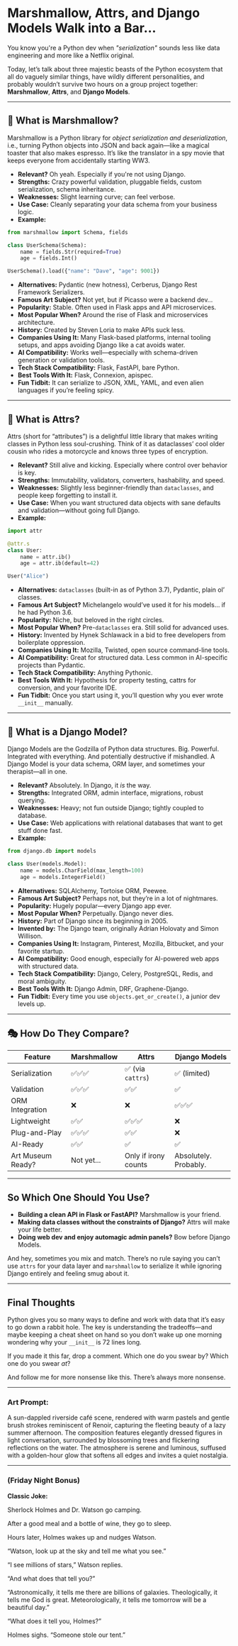 # Marshmallow, Attrs, and Django Models Walk into a Bar…

You know you're a Python dev when *"serialization"* sounds less like data engineering and more like a Netflix original.

Today, let’s talk about three majestic beasts of the Python ecosystem that all do vaguely similar things, have wildly different personalities, and probably wouldn’t survive two hours on a group project together: **Marshmallow**, **Attrs**, and **Django Models**.

---

## 🐣 What is Marshmallow?

Marshmallow is a Python library for *object serialization and deserialization*, i.e., turning Python objects into JSON and back again—like a magical toaster that also makes espresso. It’s like the translator in a spy movie that keeps everyone from accidentally starting WW3.

- **Relevant?** Oh yeah. Especially if you're not using Django.
- **Strengths:** Crazy powerful validation, pluggable fields, custom serialization, schema inheritance.
- **Weaknesses:** Slight learning curve; can feel verbose.
- **Use Case:** Cleanly separating your data schema from your business logic.
- **Example:**

```python
from marshmallow import Schema, fields

class UserSchema(Schema):
    name = fields.Str(required=True)
    age = fields.Int()

UserSchema().load({"name": "Dave", "age": 9001})
```

- **Alternatives:** Pydantic (new hotness), Cerberus, Django Rest Framework Serializers.
- **Famous Art Subject?** Not yet, but if Picasso were a backend dev…
- **Popularity:** Stable. Often used in Flask apps and API microservices.
- **Most Popular When?** Around the rise of Flask and microservices architecture.
- **History:** Created by Steven Loria to make APIs suck less.
- **Companies Using It:** Many Flask-based platforms, internal tooling setups, and apps avoiding Django like a cat avoids water.
- **AI Compatibility:** Works well—especially with schema-driven generation or validation tools.
- **Tech Stack Compatibility:** Flask, FastAPI, bare Python.
- **Best Tools With It:** Flask, Connexion, apispec.
- **Fun Tidbit:** It can serialize to JSON, XML, YAML, and even alien languages if you’re feeling spicy.

---

## 🧬 What is Attrs?

Attrs (short for “attributes”) is a delightful little library that makes writing classes in Python less soul-crushing. Think of it as dataclasses’ cool older cousin who rides a motorcycle and knows three types of encryption.

- **Relevant?** Still alive and kicking. Especially where control over behavior is key.
- **Strengths:** Immutability, validators, converters, hashability, and speed.
- **Weaknesses:** Slightly less beginner-friendly than `dataclasses`, and people keep forgetting to install it.
- **Use Case:** When you want structured data objects with sane defaults and validation—without going full Django.
- **Example:**

```python
import attr

@attr.s
class User:
    name = attr.ib()
    age = attr.ib(default=42)

User("Alice")
```

- **Alternatives:** `dataclasses` (built-in as of Python 3.7), Pydantic, plain ol’ classes.
- **Famous Art Subject?** Michelangelo would’ve used it for his models… if he had Python 3.6.
- **Popularity:** Niche, but beloved in the right circles.
- **Most Popular When?** Pre-`dataclasses` era. Still solid for advanced uses.
- **History:** Invented by Hynek Schlawack in a bid to free developers from boilerplate oppression.
- **Companies Using It:** Mozilla, Twisted, open source command-line tools.
- **AI Compatibility:** Great for structured data. Less common in AI-specific projects than Pydantic.
- **Tech Stack Compatibility:** Anything Pythonic.
- **Best Tools With It:** Hypothesis for property testing, cattrs for conversion, and your favorite IDE.
- **Fun Tidbit:** Once you start using it, you’ll question why you ever wrote `__init__` manually.

---

## 🧱 What is a Django Model?

Django Models are the Godzilla of Python data structures. Big. Powerful. Integrated with everything. And potentially destructive if mishandled. A Django Model is your data schema, ORM layer, and sometimes your therapist—all in one.

- **Relevant?** Absolutely. In Django, it *is* the way.
- **Strengths:** Integrated ORM, admin interface, migrations, robust querying.
- **Weaknesses:** Heavy; not fun outside Django; tightly coupled to database.
- **Use Case:** Web applications with relational databases that want to get stuff done fast.
- **Example:**

```python
from django.db import models

class User(models.Model):
    name = models.CharField(max_length=100)
    age = models.IntegerField()
```

- **Alternatives:** SQLAlchemy, Tortoise ORM, Peewee.
- **Famous Art Subject?** Perhaps not, but they’re in a lot of nightmares.
- **Popularity:** Hugely popular—every Django app ever.
- **Most Popular When?** Perpetually. Django never dies.
- **History:** Part of Django since its beginning in 2005.
- **Invented by:** The Django team, originally Adrian Holovaty and Simon Willison.
- **Companies Using It:** Instagram, Pinterest, Mozilla, Bitbucket, and your favorite startup.
- **AI Compatibility:** Good enough, especially for AI-powered web apps with structured data.
- **Tech Stack Compatibility:** Django, Celery, PostgreSQL, Redis, and moral ambiguity.
- **Best Tools With It:** Django Admin, DRF, Graphene-Django.
- **Fun Tidbit:** Every time you use `objects.get_or_create()`, a junior dev levels up.

---

## 🎭 How Do They Compare?

| Feature            | Marshmallow         | Attrs                   | Django Models         |
|--------------------|---------------------|--------------------------|------------------------|
| Serialization      | ✅✅✅                | ✅ (via `cattrs`)        | ✅ (limited)           |
| Validation         | ✅✅✅                | ✅✅                     | ✅                     |
| ORM Integration    | ❌                   | ❌                       | ✅✅✅                  |
| Lightweight        | ✅✅                 | ✅✅✅                   | ❌                    |
| Plug-and-Play      | ✅✅✅                | ✅✅                     | ❌                    |
| AI-Ready           | ✅✅                 | ✅                      | ✅                    |
| Art Museum Ready?  | Not yet...           | Only if irony counts     | Absolutely. Probably. |

---

## So Which One Should You Use?

- **Building a clean API in Flask or FastAPI?** Marshmallow is your friend.
- **Making data classes without the constraints of Django?** Attrs will make your life better.
- **Doing web dev and enjoy automagic admin panels?** Bow before Django Models.

And hey, sometimes you mix and match. There’s no rule saying you can’t use `attrs` for your data layer and `marshmallow` to serialize it while ignoring Django entirely and feeling smug about it.

---

## Final Thoughts

Python gives you so many ways to define and work with data that it’s easy to go down a rabbit hole. The key is understanding the tradeoffs—and maybe keeping a cheat sheet on hand so you don’t wake up one morning wondering why your `__init__` is 72 lines long.

If you made it this far, drop a comment. Which one do you swear by? Which one do you swear *at*?

And follow me for more nonsense like this. There’s always more nonsense.

---

### Art Prompt:
A sun-dappled riverside café scene, rendered with warm pastels and gentle brush strokes reminiscent of Renoir, capturing the fleeting beauty of a lazy summer afternoon. The composition features elegantly dressed figures in light conversation, surrounded by blossoming trees and flickering reflections on the water. The atmosphere is serene and luminous, suffused with a golden-hour glow that softens all edges and invites a quiet nostalgia.

---

### (Friday Night Bonus)

**Classic Joke:**

Sherlock Holmes and Dr. Watson go camping.

After a good meal and a bottle of wine, they go to sleep.

Hours later, Holmes wakes up and nudges Watson.

“Watson, look up at the sky and tell me what you see.”

“I see millions of stars,” Watson replies.

“And what does that tell you?”

“Astronomically, it tells me there are billions of galaxies. Theologically, it tells me God is great. Meteorologically, it tells me tomorrow will be a beautiful day.”

“What does it tell you, Holmes?”

Holmes sighs. “Someone stole our tent.”